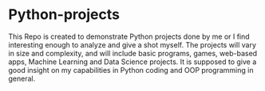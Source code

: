 # Python-projects
This Repo is created to demonstrate Python projects done by me or I find interesting enough to analyze and give a shot myself.
The projects will vary in size and complexity, and will include basic programs, games, web-based apps, Machine Learning and Data Science projects.
It is supposed to give a good insight on my capabilities in Python coding and OOP programming in general.
